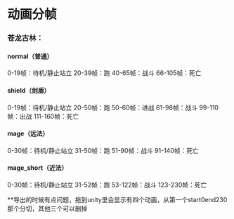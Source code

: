 # 动画分帧

### 苍龙古林：

#### normal（普通）

0-19帧：待机/静止站立
20-39帧：跑
40-65帧：战斗
66-105帧：死亡

#### shield（剑盾）

0-19帧：待机/静止站立
20-50帧：跑
50-60帧：进战
61-98帧：战斗
99-110帧：出战
111-160帧：死亡

#### mage（远法）

0-30帧：待机/静止站立
31-50帧：跑
51-90帧：战斗
91-140帧：死亡

#### mage_short（近法）

0-30帧：待机/静止站立
31-52帧：跑
53-122帧：战斗
123-230帧：死亡

**导出的时候有点问题，拖到unity里会显示有四个动画，从第一个start0end230那个分切，其他三个可以删掉